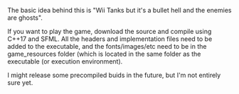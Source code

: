 The basic idea behind this is "Wii Tanks but it's a bullet hell and the enemies are ghosts".

If you want to play the game, download the source and compile using C++17 and SFML. All the headers and implementation files need to be added to the executable, and the fonts/images/etc need to be in the game_resources folder (which is located in the same folder as the executable (or execution environment).

I might release some precompiled buids in the future, but I'm not entirely sure yet.
